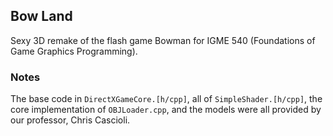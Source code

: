 ## Bow Land

Sexy 3D remake of the flash game Bowman for IGME 540 (Foundations
of Game Graphics Programming).

### Notes

The base code in `DirectXGameCore.[h/cpp]`, all of `SimpleShader.[h/cpp]`,
the core implementation of `OBJLoader.cpp`, and the models were all provided
by our professor, Chris Cascioli.